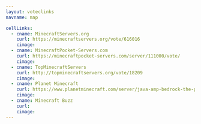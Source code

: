 ```yaml
---
layout: voteclinks
navname: map

cellLinks:
  - cname: MinecraftServers.org
    curl: https://minecraftservers.org/vote/616016
    cimage: 
  - cname: MinecraftPocket-Servers.com
    curl: https://minecraftpocket-servers.com/server/111000/vote/
    cimage: 
  - cname: TopMinecraftServers
    curl: http://topminecraftservers.org/vote/18209
    cimage: 
  - cname: Planet Minecraft
    curl: https://www.planetminecraft.com/server/java-amp-bedrock-the-pseudo-force-smp/vote/
    cimage: 
  - cname: Minecraft Buzz
    curl: 
    cimage: 
---
```

